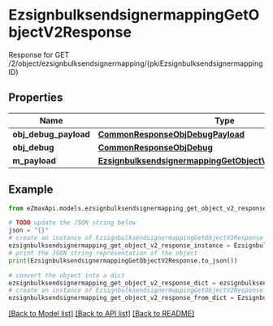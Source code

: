 # EzsignbulksendsignermappingGetObjectV2Response

Response for GET /2/object/ezsignbulksendsignermapping/{pkiEzsignbulksendsignermappingID}

## Properties

Name | Type | Description | Notes
------------ | ------------- | ------------- | -------------
**obj_debug_payload** | [**CommonResponseObjDebugPayload**](CommonResponseObjDebugPayload.md) |  | 
**obj_debug** | [**CommonResponseObjDebug**](CommonResponseObjDebug.md) |  | [optional] 
**m_payload** | [**EzsignbulksendsignermappingGetObjectV2ResponseMPayload**](EzsignbulksendsignermappingGetObjectV2ResponseMPayload.md) |  | 

## Example

```python
from eZmaxApi.models.ezsignbulksendsignermapping_get_object_v2_response import EzsignbulksendsignermappingGetObjectV2Response

# TODO update the JSON string below
json = "{}"
# create an instance of EzsignbulksendsignermappingGetObjectV2Response from a JSON string
ezsignbulksendsignermapping_get_object_v2_response_instance = EzsignbulksendsignermappingGetObjectV2Response.from_json(json)
# print the JSON string representation of the object
print(EzsignbulksendsignermappingGetObjectV2Response.to_json())

# convert the object into a dict
ezsignbulksendsignermapping_get_object_v2_response_dict = ezsignbulksendsignermapping_get_object_v2_response_instance.to_dict()
# create an instance of EzsignbulksendsignermappingGetObjectV2Response from a dict
ezsignbulksendsignermapping_get_object_v2_response_from_dict = EzsignbulksendsignermappingGetObjectV2Response.from_dict(ezsignbulksendsignermapping_get_object_v2_response_dict)
```
[[Back to Model list]](../README.md#documentation-for-models) [[Back to API list]](../README.md#documentation-for-api-endpoints) [[Back to README]](../README.md)



